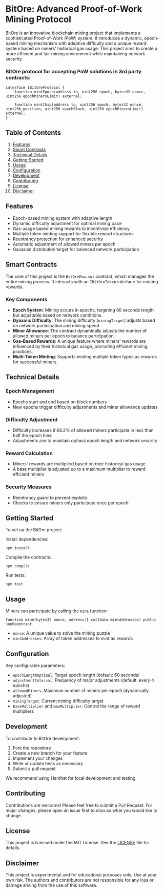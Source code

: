 # BitOre: Advanced Proof-of-Work Mining Protocol

BitOre is an innovative blockchain mining project that implements a sophisticated Proof-of-Work (PoW) system. It introduces a dynamic, epoch-based mining mechanism with adaptive difficulty and a unique reward system based on miners' historical gas usage. This project aims to create a more efficient and fair mining environment while maintaining network security.

### BitOre protocol for accepting PoW solutions in 3rd party contracts:
```
interface IBitOreProtocol {
    function mintEpoch(address to, uint256 epoch, bytes32 nonce, uint256 epochMinersLimit) external;

    function mintChip(address to, uint256 epoch, bytes32 nonce, uint256 position, uint256 epochBlock, uint256 epochMinersLimit) external;
}
```

## Table of Contents

1. [Features](#features)
2. [Smart Contracts](#smart-contracts)
3. [Technical Details](#technical-details)
4. [Getting Started](#getting-started)
5. [Usage](#usage)
6. [Configuration](#configuration)
7. [Development](#development)
8. [Contributing](#contributing)
9. [License](#license)
10. [Disclaimer](#disclaimer)

## Features

- Epoch-based mining system with adaptive length
- Dynamic difficulty adjustment for optimal mining pace
- Gas-usage based mining rewards to incentivize efficiency
- Multiple token minting support for flexible reward structures
- Reentrancy protection for enhanced security
- Automatic adjustment of allowed miners per epoch
- Gaussian distribution target for balanced network participation

## Smart Contracts

The core of this project is the `BitOrePow.sol` contract, which manages the entire mining process. It interacts with an `IBitOreToken` interface for minting rewards.

### Key Components

- **Epoch System**: Mining occurs in epochs, targeting 60 seconds length but adjustable based on network conditions.
- **Dynamic Difficulty**: The mining difficulty (`miningTarget`) adjusts based on network participation and mining speed.
- **Miner Allowance**: The contract dynamically adjusts the number of allowed miners per epoch to balance participation.
- **Gas-Based Rewards**: A unique feature where miners' rewards are influenced by their historical gas usage, promoting efficient mining practices.
- **Multi-Token Minting**: Supports minting multiple token types as rewards for successful miners.

## Technical Details

### Epoch Management

- Epochs start and end based on block numbers
- New epochs trigger difficulty adjustments and miner allowance updates

### Difficulty Adjustment

- Difficulty increases if 68.2% of allowed miners participate in less than half the epoch time
- Adjustments aim to maintain optimal epoch length and network security

### Reward Calculation

- Miners' rewards are multiplied based on their historical gas usage
- A base multiplier is adjusted up to a maximum multiplier to reward efficient miners

### Security Measures

- Reentrancy guard to prevent exploits
- Checks to ensure miners only participate once per epoch

## Getting Started

To set up the BitOre project:

Install dependencies:

```
npm install
```

Compile the contracts:

```
npm compile
```

Run tests:

```
npm test
```

## Usage

Miners can participate by calling the `mine` function:

```
function mine(bytes32 nonce, address[] calldata mintAddresses) public nonReentrant
```

- `nonce`: A unique value to solve the mining puzzle
- `mintAddresses`: Array of token addresses to mint as rewards

## Configuration

Key configurable parameters:

- `epochLengthOptimal`: Target epoch length (default: 60 seconds)
- `adjustmentInterval`: Frequency of major adjustments (default: every 4 epochs)
- `allowedMiners`: Maximum number of miners per epoch (dynamically adjusted)
- `miningTarget`: Current mining difficulty target
- `baseMultiplier` and `maxMultiplier`: Control the range of reward multipliers

## Development

To contribute to BitOre development:

1. Fork the repository
2. Create a new branch for your feature
3. Implement your changes
4. Write or update tests as necessary
5. Submit a pull request

We recommend using Hardhat for local development and testing.

## Contributing

Contributions are welcome! Please feel free to submit a Pull Request. For major changes, please open an issue first to discuss what you would like to change.

## License

This project is licensed under the MIT License. See the [LICENSE](LICENSE) file for details.

## Disclaimer

This project is experimental and for educational purposes only. Use at your own risk. The authors and contributors are not responsible for any loss or damage arising from the use of this software.
